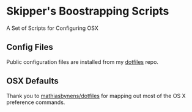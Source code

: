 # Skipper's Boostrapping Scripts

A Set of Scripts for Configuring OSX

## Config Files

Public configuration files are installed from my [dotfiles](https://github.com/onesmallskipforman/dotfiles) repo.

## OSX Defaults

Thank you to [mathiasbynens/dotfiles](https://github.com/mathiasbynens/dotfiles) for mapping out most of the OS X preference commands.
